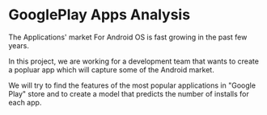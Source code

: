 # GooglePlay Apps Analysis

The Applications' market For Android OS is fast growing in the past few years.

In this project, we are working for a development team that wants to create a popluar app which will capture some of the Android market.

We will try to find the features of the most popular applications in "Google Play" store and to create a model that predicts the number of installs for each app.

